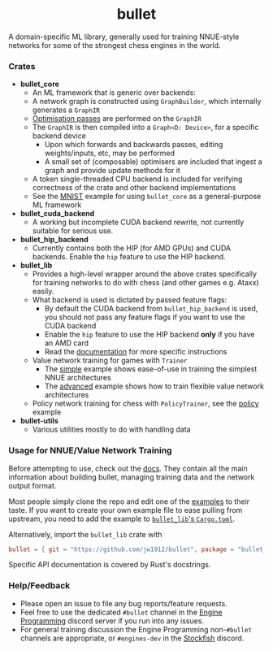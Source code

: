 <div align="center">

# bullet

</div>

A domain-specific ML library, generally used for training NNUE-style networks for some of the strongest chess engines in the world.

### Crates

- **bullet_core**
    - An ML framework that is generic over backends:
    - A network graph is constructed using `GraphBuilder`, which internally generates a `GraphIR`
    - [Optimisation passes](docs/advanced-examples/operator-fusion.md) are performed on the `GraphIR`
    - The `GraphIR` is then compiled into a `Graph<D: Device>`, for a specific backend device
        - Upon which forwards and backwards passes, editing weights/inputs, etc, may be performed
        - A small set of (composable) optimisers are included that ingest a graph and provide update methods for it
    - A token single-threaded CPU backend is included for verifying correctness of the crate and other backend implementations
    - See the [MNIST](examples/extra/mnist.rs) example for using `bullet_core` as a general-purpose ML framework
- **bullet_cuda_backend**
    - A working but incomplete CUDA backend rewrite, not currently suitable for serious use.
- **bullet_hip_backend**
    - Currently contains both the HIP (for AMD GPUs) and CUDA backends. Enable the `hip` feature to use the HIP backend.
- **bullet_lib**
    - Provides a high-level wrapper around the above crates specifically for training networks to do with chess (and other games e.g. Ataxx) easily.
    - What backend is used is dictated by passed feature flags:
        - By default the CUDA backend from `bullet_hip_backend` is used, you should not pass any feature flags if you want to use the CUDA backend
        - Enable the `hip` feature to use the HIP backend **only** if you have an AMD card
        - Read the [documentation](docs/2-getting-started.md#backends) for more specific instructions
    - Value network training for games with `Trainer`
        - The [simple](examples/simple.rs) example shows ease-of-use in training the simplest NNUE architectures
        - The [advanced](examples/advanced.rs) example shows how to train flexible value network architectures
    - Policy network training for chess with `PolicyTrainer`, see the [policy](examples/extra/policy.rs) example
- **bullet-utils**
    - Various utilities mostly to do with handling data

### Usage for NNUE/Value Network Training

Before attempting to use, check out the [docs](docs/0-contents.md).
They contain all the main information about building bullet, managing training data and the network output format.

Most people simply clone the repo and edit one of the [examples](/examples) to their taste.
If you want to create your own example file to ease pulling from upstream, you need to add the example to [`bullet_lib`'s `Cargo.toml`](crates/bullet_lib/Cargo.toml).

Alternatively, import the `bullet_lib` crate with
```toml
bullet = { git = "https://github.com/jw1912/bullet", package = "bullet_lib" }
```

Specific API documentation is covered by Rust's docstrings.

### Help/Feedback

- Please open an issue to file any bug reports/feature requests.
- Feel free to use the dedicated `#bullet` channel in the [Engine Programming](https://discord.com/invite/F6W6mMsTGN) discord server if you run into any issues.
- For general training discussion the Engine Programming non-`#bullet` channels are appropriate, or `#engines-dev` in the [Stockfish](https://discord.gg/GWDRS3kU6R) discord.
